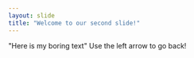 ```yaml
---
layout: slide
title: "Welcome to our second slide!"
---
```

"Here is my boring text"
Use the left arrow to go back!
